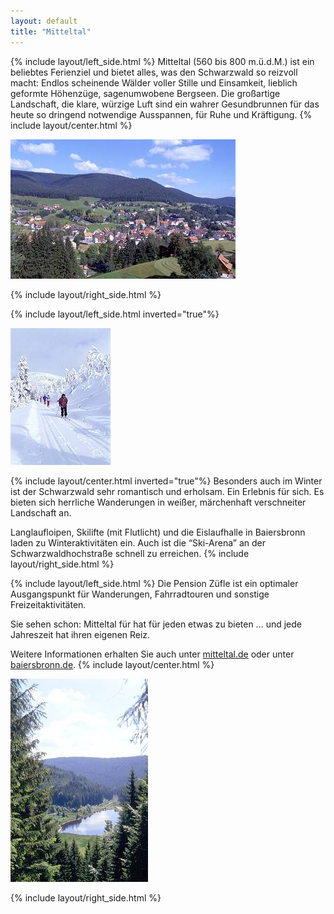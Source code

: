 ```yaml
---
layout: default
title: "Mitteltal"
---
```


{% include layout/left_side.html %}
Mitteltal (560 bis 800 m.ü.d.M.) ist ein beliebtes Ferienziel und bietet alles, was den Schwarzwald so reizvoll macht: Endlos scheinende Wälder voller Stille und Einsamkeit, lieblich geformte Höhenzüge, sagenumwobene Bergseen. Die großartige Landschaft, die klare, würzige Luft sind ein wahrer Gesundbrunnen für das heute so dringend notwendige Ausspannen, für Ruhe und Kräftigung.
{% include layout/center.html %}

![Mitteltal Bergansicht](/assets/media/mitteltal-bergansicht.jpg)

{% include layout/right_side.html %}

{% include layout/left_side.html inverted="true"%}

![Mitteltal Winter](/assets/media/mitteltal-winter.jpg)

{% include layout/center.html inverted="true"%}
Besonders auch im Winter ist der Schwarzwald sehr romantisch und erholsam. Ein Erlebnis für sich.
Es bieten sich herrliche Wanderungen in weißer, märchenhaft verschneiter Landschaft an.

Langlaufloipen, Skilifte (mit Flutlicht) und die Eislaufhalle in Baiersbronn laden zu Winteraktivitäten ein.
Auch ist die “Ski-Arena” an der Schwarzwaldhochstraße schnell zu erreichen.
{% include layout/right_side.html %}

{% include layout/left_side.html %}
Die Pension Züfle ist ein optimaler Ausgangspunkt für Wanderungen, Fahrradtouren und sonstige Freizeitaktivitäten.

Sie sehen schon: Mitteltal für hat für jeden etwas zu bieten ... und jede Jahreszeit hat ihren eigenen Reiz.

Weitere Informationen erhalten Sie auch unter [mitteltal.de](https://www.baiersbronn.de/de-de/mitteltal)
oder unter [baiersbronn.de](https://www.baiersbronn.de).
{% include layout/center.html %}

![Mitteltal See](/assets/media/mitteltal-see.jpg)

{% include layout/right_side.html %}
